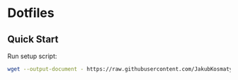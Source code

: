# Dotfiles

## Quick Start

Run setup script:

```bash
wget --output-document - https://raw.githubusercontent.com/JakubKosmaty/dotfiles/master/scripts/setup.sh | bash
```
